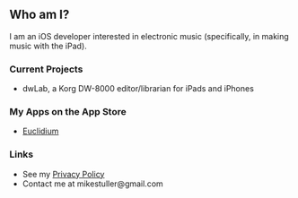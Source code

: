 ## Who am I?

I am an iOS developer interested in electronic music (specifically, in making music with the iPad).

### Current Projects

- dwLab, a Korg DW-8000 editor/librarian for iPads and iPhones

### My Apps on the App Store

- [Euclidium](/euclidium)

### Links

- See my [Privacy Policy](/privacy)
- Contact me at &#109;&#105;&#107;&#101;&#115;&#116;&#117;&#108;&#108;&#101;&#114;&#064;&#103;&#109;&#097;&#105;&#108;&#046;&#099;&#111;&#109;


